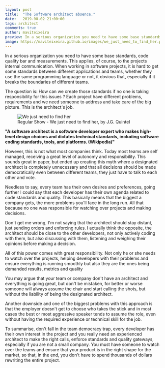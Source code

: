 ```yaml
---
layout: post
title:  "The Software architect absence."
date:   2019-08-02 21:00:00
tags: architect
comments: true
author: maviteixeira
preview: In a serious organization you need to have some base standards, code quality bar and measurements. This applies, of course, to the projects internal communication
image: https://maviteixeira.github.io/images/we_just_need_to_find_her.png
---
```


In a serious organization you need to have some base standards, code quality bar and measurements. This applies, of course, to the projects internal communication. When working in software projects, it is hard to get some standards between different applications and teams, whether they use the same programming language or not, it obvious that, especially if it breaks the boundaries of different teams.

The question is: How can we create those standards if no one is taking responsibility for this issues ? Each project have different problems, requirements and we need someone to address and take care of the big picture. This is the architect's job.

<figure class="articleimg">
    <img src="{{page.image}}" alt="We just need to find her">
    <figcaption>
    Regular Show - We just need to find her, by J.G. Quintel
    </figcaption>
</figure>

**"A software architect is a software developer expert who makes high-level design choices and dictates technical standards, including software coding standards, tools, and platforms. (Wikipedia)"**

However, this is not what most companies think. Today most teams are self managed, receiving a great level of autonomy and responsibility. This sounds great in paper, but ended up creating this myth where a designated architect is completely unnecessary and that all decisions should be made democratically even between different teams, they just have to talk to each other and vote.

Needless to say, every team has their own desires and preferences, going further I could say that each developer has their own agenda related to code standards and quality. This basically means that the biggest a company gets, the more problems you'll face in the long run. All that because no one was responsible for watching over projects and making decisions.

Don't get me wrong, I'm not saying that the architect should stay distant, just sending orders and enforcing rules. I actually think the opposite, the architect should be close to the other developers, not only actively coding with them, but also discussing with them, listening and weighing their opinions before making a decision.

All of this power comes with great responsibility. Not only he or she needs to watch over the projects, helping developers with their problems and ensure everything is running smoothly but also they are the ones being demanded results, metrics and quality

You may argue that your team or company don't have an architect and everything is going great, but don't be mistaken, for better or worse someone will always assume the chair and start calling the shots, but without the liability of being the designated architect.

Another downside and one of the biggest problems with this approach is that the employer doesn't get to choose who takes the stick and in most cases the best or most aggressive speaker tends to assume the role, even without having the required experience or technical skill for the job.

To summarise, don't fall in the team democracy trap, every developer has their own interest in the project and you really need an experienced architect to make the right calls, enforce standards and quality gateways, especially if you are not a small company. You must have someone to watch over the teams and ensure that your product is in the right shape for the market, so that, in the end, you don't have to spend thousands of dollars rewriting the entire project.